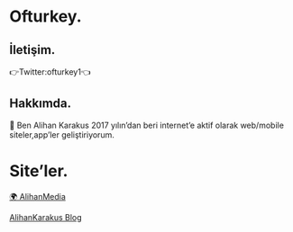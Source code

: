       

<h1 id="ofturkey">Ofturkey.</h1>

<h2 id="i̇letişim">İletişim.</h2>
<p>👉Twitter:ofturkey1👈</p>

<h2 id="hakkımda">Hakkımda.</h2>

<p>💼 Ben Alihan Karakus 2017 yılın’dan beri internet’e aktif olarak
      web/mobile siteler,app’ler geliştiriyorum.</p>

<h1 id="siteler">Site’ler.</h1>

<a href="https://ofturkey0.github.io/alihanmedia">🌍 AlihanMedia</a>

<a href="https://alihankarakusblog.blogspot.com/">AlihanKarakus Blog</a>

